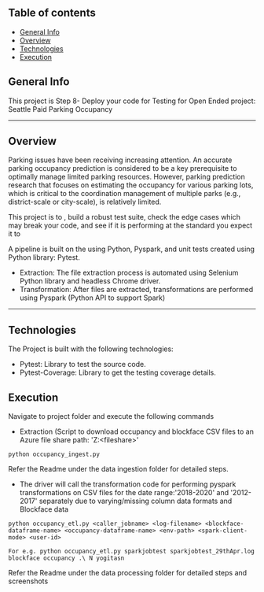 ## Table of contents
* [General Info](#general-info)
* [Overview](#overview)
* [Technologies](#technologies)
* [Execution](#execution)


## General Info
This project is Step 8- Deploy your code for Testing for Open Ended project: Seattle Paid Parking Occupancy

<hr/>

## Overview

Parking issues have been receiving increasing attention. An accurate parking occupancy prediction is considered to be a key prerequisite to optimally manage limited parking resources. However, parking prediction research that focuses on estimating the occupancy for various parking lots, which is critical to the coordination management of multiple parks (e.g., district-scale or city-scale), is relatively limited.

This project is to , build a robust test suite, check the edge cases which may break your code, and see if it is performing at the standard you expect it to

A pipeline is built on the using Python, Pyspark, and unit tests created using Python library: Pytest.

* Extraction: The file extraction process is automated using Selenium Python library and headless Chrome driver.
* Transformation: After files are extracted, transformations are performed using Pyspark (Python API to support Spark)

<hr/>


## Technologies
The Project is built with the following technologies:
* Pytest: Library to test the source code.
* Pytest-Coverage: Library to get the testing coverage details.
    


## Execution

Navigate to project folder and execute the following commands

* Extraction (Script to download occupancy and blockface CSV files to an Azure file share path: 'Z:\<fileshare>\'

```
python occupancy_ingest.py

```

Refer the Readme under the data ingestion folder for detailed steps.

* The driver will call the transformation code for performing pyspark transformations on CSV files for the date range:'2018-2020' and '2012-2017' separately due to varying/missing column data formats and Blockface data

```
python occupancy_etl.py <caller_jobname> <log-filename> <blockface-dataframe-name> <occupancy-dataframe-name> <env-path> <spark-client-mode> <user-id>

For e.g. python occupancy_etl.py sparkjobtest sparkjobtest_29thApr.log blockface occupancy .\ N yogitasn

```

Refer the Readme under the data processing folder for detailed steps and screenshots